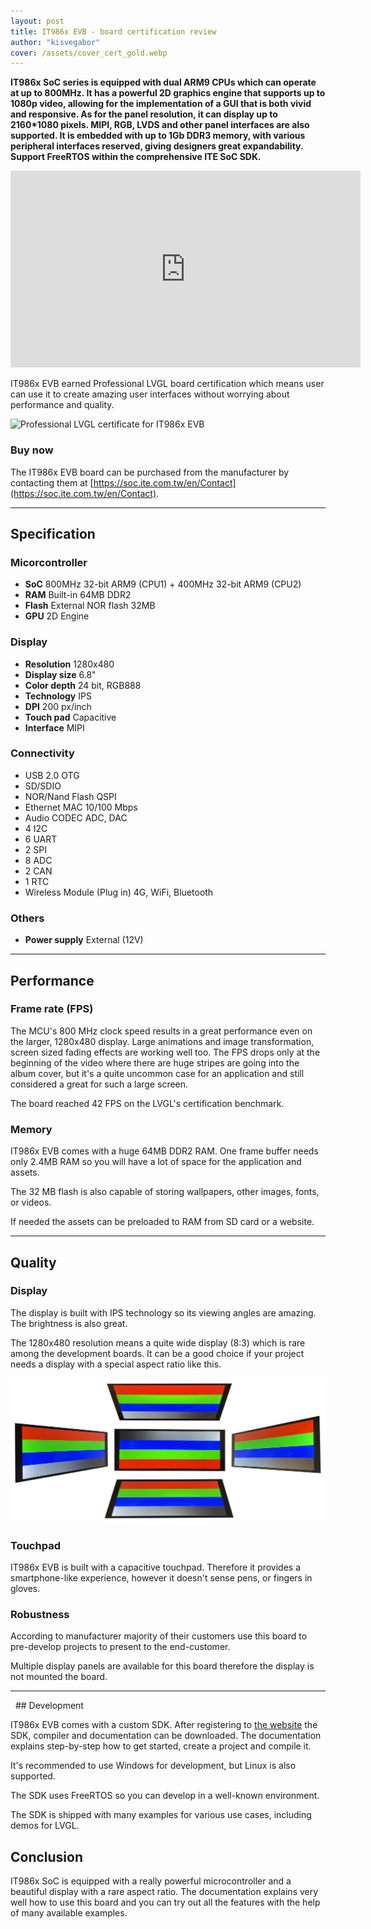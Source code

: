 ```yaml
---
layout: post
title: IT986x EVB - board certification review
author: "kisvegabor"
cover: /assets/cover_cert_gold.webp
---
```


**IT986x SoC series is equipped with dual ARM9 CPUs which can operate at up to 800MHz.
It has a powerful 2D graphics engine that supports up to 1080p video, allowing for the
implementation of a GUI that is both vivid and responsive. As for the panel resolution, it can
display up to 2160*1080 pixels. MIPI, RGB, LVDS and other panel interfaces are also
supported. It is embedded with up to 1Gb DDR3 memory, with various peripheral interfaces
reserved, giving designers great expandability. Support FreeRTOS within the
comprehensive ITE SoC SDK.**

<iframe width="560" height="315" src="https://www.youtube.com/embed/ksQeSIyR8EY" title="YouTube video player" frameborder="0" allow="accelerometer; autoplay; clipboard-write; encrypted-media; gyroscope; picture-in-picture; web-share" allowfullscreen></iframe>

IT986x EVB earned Professional LVGL board certification which means user can use it to create amazing user interfaces without worrying about performance and quality.

<img src="https://lvgl.io/assets/images/cert_pro.png" alt="Professional LVGL certificate for IT986x EVB ">

### Buy now

The IT986x EVB board can be purchased from the manufacturer by contacting them at [https://soc.ite.com.tw/en/Contact](https://soc.ite.com.tw/en/Contact).

<hr/>

## Specification

### Micorcontroller

- **SoC** 800MHz 32-bit ARM9 (CPU1) + 400MHz 32-bit ARM9 (CPU2)
- **RAM** Built-in 64MB DDR2
- **Flash** External NOR flash 32MB
- **GPU** 2D Engine

### Display

- **Resolution** 1280x480
- **Display size** 6.8"
- **Color depth** 24 bit, RGB888
- **Technology** IPS
- **DPI** 200 px/inch
- **Touch pad** Capacitive
- **Interface** MIPI

### Connectivity
- USB 2.0 OTG
- SD/SDIO
- NOR/Nand Flash QSPI
- Ethernet MAC 10/100 Mbps
- Audio CODEC ADC, DAC
- 4 I2C
- 6 UART
- 2 SPI
- 8 ADC
- 2 CAN
- 1 RTC
- Wireless Module (Plug in) 4G, WiFi, Bluetooth

### Others

- **Power supply** External (12V)

<hr/>

## Performance

### Frame rate (FPS)

The MCU's 800 MHz clock speed results in a great performance even on the larger, 1280x480 display. Large animations and image transformation, screen sized fading effects are working well too. The FPS drops only at the beginning of the video where there are huge stripes are going into the album cover, but it's a quite uncommon case for an application and still considered a great for such a large screen.

The board reached 42 FPS on the LVGL's certification benchmark. 


### Memory

IT986x EVB comes with a huge 64MB DDR2 RAM. One frame buffer needs only 2.4MB RAM so you will have a lot of space for the application and assets. 

The 32 MB flash is also capable of storing wallpapers, other images, fonts, or videos.

If needed the assets can be preloaded to RAM from SD card or a website. 

<hr/>

## Quality

### Display

The display is built with IPS technology so its viewing angles are amazing. The brightness is also great.

The 1280x480 resolution means a quite wide display (8:3) which is rare among the development boards. It can be a good choice if your project needs a display with a special aspect ratio like this. 

![Viewing angles of the IT986x EVB board's display](/assets/cert_it986x-evb/display.jpg)

### Touchpad

IT986x EVB is built with a capacitive touchpad. Therefore it provides a smartphone-like experience, however it doesn't sense pens, or fingers in gloves. 

### Robustness

According to manufacturer majority of their customers use this board to pre-develop projects to present to the end-customer. 

Multiple display panels are available for this board therefore the display is not mounted the board.

<hr/>
 
## Development

IT986x EVB comes with a custom SDK. After registering to [the website](https://soc.ite.com.tw/en/Contact) the SDK, compiler and documentation can be downloaded. The documentation explains step-by-step how to get started, create a project and compile it.


It's recommended to use Windows for development, but Linux is also supported.

The SDK uses FreeRTOS so you can develop in a well-known environment.

The SDK is shipped with many examples for various use cases, including demos for LVGL.

## Conclusion

IT986x SoC is equipped with a really powerful microcontroller and a beautiful display with a rare aspect ratio. The documentation explains very well how to use this board and you can try out all the features with the help of many available examples.



